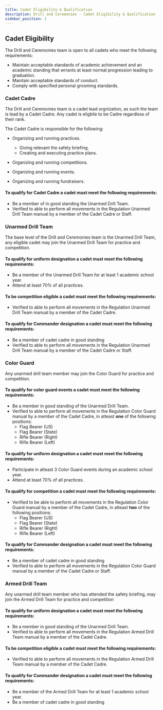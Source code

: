 ```yaml
---
title: Cadet Eligibility & Qualification
description: Drill and Ceremonies - Cadet Eligibility & Qualification
sidebar_position: 1
---
```


## Cadet Eligibility

The Drill and Ceremonies team is open to all cadets who meet the following requirements:

- Maintain acceptable standards of academic achievement and an academic standing that wrrants at least normal progression leading to graduation.
- Maintain acceptable standards of conduct.
- Comply with specified personal grooming standards.

### Cadet Cadre

The Drill and Ceremonies team is a cadet lead orgnization, as such the team is lead by a Cadet Cadre. Any cadet is eligbile to be Cadre regardless of their rank.

The Cadet Cadre is responsible for the following:

- Organizing and running practices.

  - Giving relevant the safety briefing.
  - Creating and executing practice plans.

- Organizing and running competitions.
- Organizing and running events.
- Organizing and running fundraisers.

#### To qualify for Cadet Cadre a cadet must meet the following requirements:

- Be a member of in good standing the Unarmed Drill Team.
- Verified to able to perform all movements in the Regulation Unarmed Drill Team manual by a member of the Cadet Cadre or Staff.

### Unarmed Drill Team

The base level of the Drill and Ceremonies team is the Unarmed Drill Team, any eligible cadet may join the Unarmed Drill Team for practice and competition.

#### To qualify for uniform designation a cadet must meet the following requirements:

- Be a member of the Unarmed Drill Team for at least 1 academic school year.
- Attend at least 70% of all practices.

#### To be competition eligible a cadet must meet the following requirements:

- Verified to able to perform all movements in the Regulation Unarmed Drill Team manual by a member of the Cadet Cadre.

#### To qualify for Commander designation a cadet must meet the following requirements:

- Be a member of cadet cadre in good standing
- Verified to able to perform all movements in the Regulation Unarmed Drill Team manual by a member of the Cadet Cadre or Staff.

### Color Guard

Any unarmed drill team member may join the Color Guard for practice and competition.

#### To qualify for color guard events a cadet must meet the following requirements:

- Be a member in good standing of the Unarmed Drill Team.
- Verified to able to perform all movements in the Regulation Color Guard manual by a member of the Cadet Cadre, in atleast **one** of the following positions:
  - Flag Bearer (US)
  - Flag Bearer (State)
  - Rifle Bearer (Right)
  - Rifle Bearer (Left)

#### To qualify for uniform designation a cadet must meet the following requirements:

- Participate in atleast 3 Color Guard events during an academic school year.
- Attend at least 70% of all practices.

#### To qualify for competition a cadet must meet the following requirements:

- Verified to be able to perform all movements in the Regulation Color Guard manual by a member of the Cadet Cadre, in atleast **two** of the following positions:
  - Flag Bearer (US)
  - Flag Bearer (State)
  - Rifle Bearer (Right)
  - Rifle Bearer (Left)

#### To qualify for Commander designation a cadet must meet the following requirements:

- Be a member of cadet cadre in good standing
- Verified to able to perform all movements in the Regulation Color Guard manual by a member of the Cadet Cadre or Staff.

### Armed Drill Team

Any unarmed drill team member who has attended the safety briefing, may join the Armed Drill Team for practice and competition

#### To qualify for uniform designation a cadet must meet the following requirements:

- Be a member in good standing of the Unarmed Drill Team.
- Verified to able to perform all movements in the Regulation Armed Drill Team manual by a member of the Cadet Cadre.

#### To be competition eligible a cadet must meet the following requirements:

- Verified to able to perform all movements in the Regulation Armed Drill Team manual by a member of the Cadet Cadre.

#### To qualify for Commander designation a cadet must meet the following requirements:

- Be a member of the Armed Drill Team for at least 1 academic school year.
- Be a member of cadet cadre in good standing
